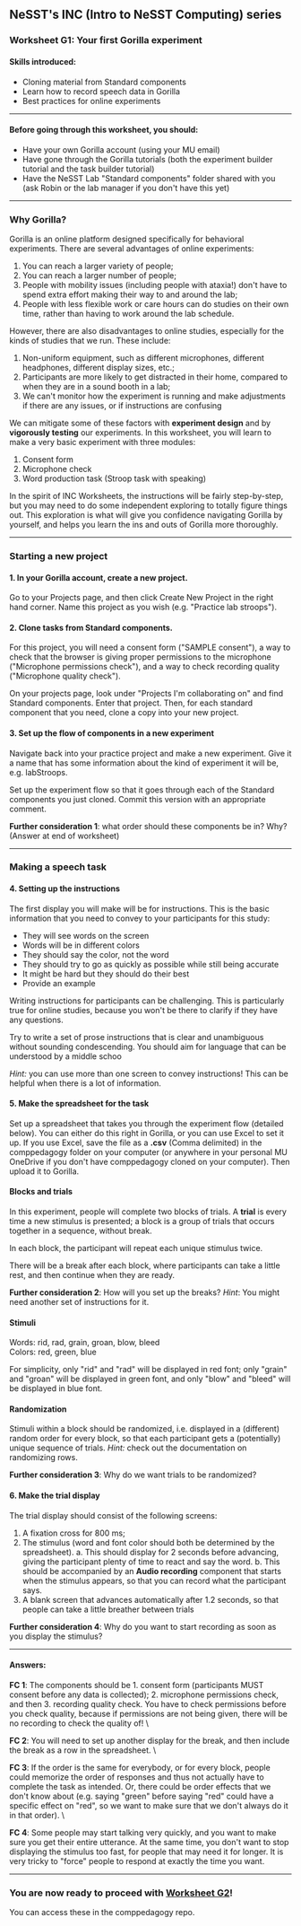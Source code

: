 ## NeSST's INC (Intro to NeSST Computing) series
### Worksheet G1: Your first Gorilla experiment

#### Skills introduced: 
* Cloning material from Standard components
* Learn how to record speech data in Gorilla
* Best practices for online experiments

----------------------------------------------------------------------------------
#### Before going through this worksheet, you should:
* Have your own Gorilla account (using your MU email) 
* Have gone through the Gorilla tutorials (both the experiment builder tutorial and the task builder tutorial)
* Have the NeSST Lab "Standard components" folder shared with you (ask Robin or the lab manager if you don't have this yet) 
----------------------------------------------------------------------------------
### Why Gorilla?

Gorilla is an online platform designed specifically for behavioral experiments. There are several advantages of online experiments: <br>
1. You can reach a larger variety of people;
2. You can reach a larger number of people;
3. People with mobility issues (including people with ataxia!) don't have to spend extra effort making their way to and around the lab;
4. People with less flexible work or care hours can do studies on their own time, rather than having to work around the lab schedule.

However, there are also disadvantages to online studies, especially for the kinds of studies that we run. These include: <br>
1. Non-uniform equipment, such as different microphones, different headphones, different display sizes, etc.; 
2. Participants are more likely to get distracted in their home, compared to when they are in a sound booth in a lab; 
3. We can't monitor how the experiment is running and make adjustments if there are any issues, or if instructions are confusing

We can mitigate some of these factors with **experiment design** and by **vigorously testing** our experiments. In this worksheet, you will learn to make a very basic experiment with three modules: 
1. Consent form
2. Microphone check
3. Word production task (Stroop task with speaking)

In the spirit of INC Worksheets, the instructions will be fairly step-by-step, but you may need to do some independent exploring to totally figure things out. This exploration is what will give you confidence navigating Gorilla by yourself, and helps you learn the ins and outs of Gorilla more thoroughly. 

----------------------------
### Starting a new project

#### 1. In your Gorilla account, create a new project. 

Go to your Projects page, and then click Create New Project in the right hand corner. Name this project as you wish (e.g. "Practice lab stroops"). 

#### 2. Clone tasks from Standard components. 

For this project, you will need a consent form ("SAMPLE consent"), a way to check that the browser is giving proper permissions to the microphone ("Microphone permissions check"), and a way to check recording quality ("Microphone quality check"). 

On your projects page, look under "Projects I'm collaborating on" and find Standard components. Enter that project. Then, for each standard component that you need, clone a copy into your new project. 

#### 3. Set up the flow of components in a new experiment

Navigate back into your practice project and make a new experiment. Give it a name that has some information about the kind of experiment it will be, e.g. labStroops. 

Set up the experiment flow so that it goes through each of the Standard components you just cloned. Commit this version with an appropriate comment. 

**Further consideration 1**: what order should these components be in? Why? (Answer at end of worksheet) 

----------------------------
### Making a speech task 

#### 4. Setting up the instructions

The first display you will make will be for instructions. This is the basic information that you need to convey to your participants for this study: 
* They will see words on the screen
* Words will be in different colors
* They should say the color, not the word
* They should try to go as quickly as possible while still being accurate 
* It might be hard but they should do their best
* Provide an example

Writing instructions for participants can be challenging. This is particularly true for online studies, because you won't be there to clarify if they have any questions. 

Try to write a set of prose instructions that is clear and unambiguous without sounding condescending. You should aim for language that can be understood by a middle schoo

_Hint:_ you can use more than one screen to convey instructions! This can be helpful when there is a lot of information. 

#### 5. Make the spreadsheet for the task
Set up a spreadsheet that takes you through the experiment flow (detailed below). You can either do this right in Gorilla, or you can use Excel to set it up. If you use Excel, save the file as a **.csv** (Comma delimited) in the comppedagogy folder on your computer (or anywhere in your personal MU OneDrive if you don't have comppedagogy cloned on your computer). Then upload it to Gorilla. 

#### Blocks and trials
In this experiment, people will complete two blocks of trials. A **trial** is every time a new stimulus is presented; a block is a group of trials that occurs together in a sequence, without break.

In each block, the participant will repeat each unique stimulus twice. 

There will be a break after each block, where participants can take a little rest, and then continue when they are ready.

**Further consideration 2**: How will you set up the breaks? _Hint_: You might need another set of instructions for it. 

#### Stimuli
Words: rid, rad, grain, groan, blow, bleed\
Colors: red, green, blue

For simplicity, only "rid" and "rad" will be displayed in red font; only "grain" and "groan" will be displayed in green font, and only "blow" and "bleed" will be displayed in blue font. 

#### Randomization
Stimuli within a block should be randomized, i.e. displayed in a (different) random order for every block, so that each participant gets a (potentially) unique sequence of trials. _Hint:_ check out the documentation on randomizing rows. 

**Further consideration 3**: Why do we want trials to be randomized? 

#### 6. Make the trial display

The trial display should consist of the following screens: 
1. A fixation cross for 800 ms; 
2. The stimulus (word and font color should both be determined by the spreadsheet).
  a. This should display for 2 seconds before advancing, giving the participant plenty of time to react and say the word.
  b. This should be accompanied by an **Audio recording** component that starts when the stimulus appears, so that you can record what the participant says.
3. A blank screen that advances automatically after 1.2 seconds, so that people can take a little breather between trials

**Further consideration 4**: Why do you want to start recording as soon as you display the stimulus? 

----------------------------------
#### Answers: 

**FC 1**: The components should be 1. consent form (participants MUST consent before any data is collected); 2. microphone permissions check, and then 3. recording quality check. You have to check permissions before you check quality, because if permissions are not being given, there will be no recording to check the quality of! \

**FC 2**: You will need to set up another display for the break, and then include the break as a row in the spreadsheet. \

**FC 3**: If the order is the same for everybody, or for every block, people could memorize the order of responses and thus not actually have to complete the task as intended. Or, there could be order effects that we don't know about (e.g. saying "green" before saying "red" could have a specific effect on "red", so we want to make sure that we don't always do it in that order). \

**FC 4**: Some people may start talking very quickly, and you want to make sure you get their entire utterance. At the same time, you don't want to stop displaying the stimulus too fast, for people that may need it for longer. It is very tricky to "force" people to respond at exactly the time you want. 

----------------------------------
### You are now ready to proceed with [Worksheet G2](https://github.com/nesst-lab/comppedagogy/edit/main/worksheets2/worksheetG2.md)!
You can access these in the comppedagogy repo. 

